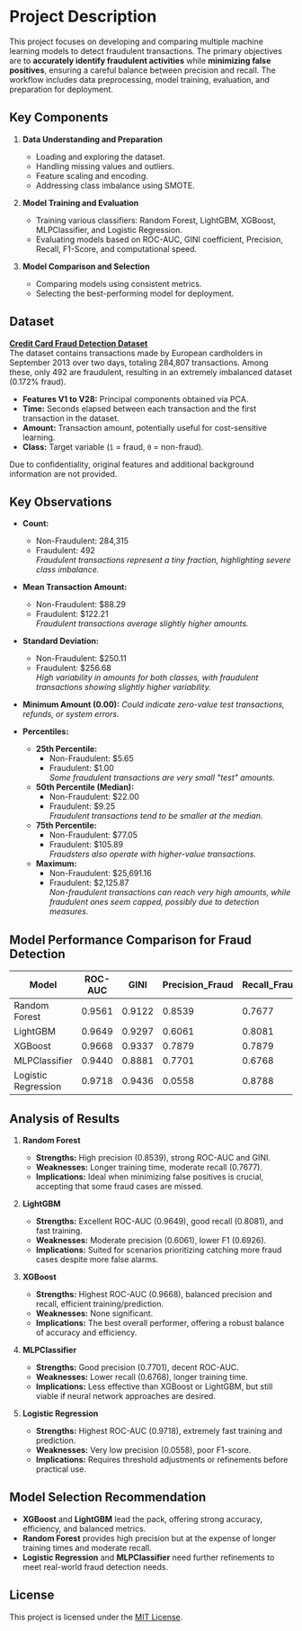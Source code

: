 # Project Description

This project focuses on developing and comparing multiple machine learning models to detect fraudulent transactions. The primary objectives are to **accurately identify fraudulent activities** while **minimizing false positives**, ensuring a careful balance between precision and recall. The workflow includes data preprocessing, model training, evaluation, and preparation for deployment.

## Key Components

1. **Data Understanding and Preparation**
   - Loading and exploring the dataset.
   - Handling missing values and outliers.
   - Feature scaling and encoding.
   - Addressing class imbalance using SMOTE.

2. **Model Training and Evaluation**
   - Training various classifiers: Random Forest, LightGBM, XGBoost, MLPClassifier, and Logistic Regression.
   - Evaluating models based on ROC-AUC, GINI coefficient, Precision, Recall, F1-Score, and computational speed.

3. **Model Comparison and Selection**
   - Comparing models using consistent metrics.
   - Selecting the best-performing model for deployment.

## Dataset

[**Credit Card Fraud Detection Dataset**](https://www.kaggle.com/datasets/mlg-ulb/creditcardfraud)  
The dataset contains transactions made by European cardholders in September 2013 over two days, totaling 284,807 transactions. Among these, only 492 are fraudulent, resulting in an extremely imbalanced dataset (0.172% fraud).

- **Features V1 to V28:** Principal components obtained via PCA.  
- **Time:** Seconds elapsed between each transaction and the first transaction in the dataset.  
- **Amount:** Transaction amount, potentially useful for cost-sensitive learning.  
- **Class:** Target variable (`1` = fraud, `0` = non-fraud).

Due to confidentiality, original features and additional background information are not provided.

## Key Observations

- **Count:**
  - Non-Fraudulent: 284,315  
  - Fraudulent: 492  
  *Fraudulent transactions represent a tiny fraction, highlighting severe class imbalance.*

- **Mean Transaction Amount:**
  - Non-Fraudulent: $88.29  
  - Fraudulent: $122.21  
  *Fraudulent transactions average slightly higher amounts.*

- **Standard Deviation:**
  - Non-Fraudulent: $250.11  
  - Fraudulent: $256.68  
  *High variability in amounts for both classes, with fraudulent transactions showing slightly higher variability.*

- **Minimum Amount (0.00):**
  *Could indicate zero-value test transactions, refunds, or system errors.*

- **Percentiles:**
  - **25th Percentile:**
    - Non-Fraudulent: $5.65
    - Fraudulent: $1.00  
    *Some fraudulent transactions are very small "test" amounts.*
  - **50th Percentile (Median):**
    - Non-Fraudulent: $22.00
    - Fraudulent: $9.25  
    *Fraudulent transactions tend to be smaller at the median.*
  - **75th Percentile:**
    - Non-Fraudulent: $77.05
    - Fraudulent: $105.89  
    *Fraudsters also operate with higher-value transactions.*
  - **Maximum:**
    - Non-Fraudulent: $25,691.16
    - Fraudulent: $2,125.87  
    *Non-fraudulent transactions can reach very high amounts, while fraudulent ones seem capped, possibly due to detection measures.*

## Model Performance Comparison for Fraud Detection

| Model               | ROC-AUC | GINI   | Precision_Fraud | Recall_Fraud | F1_Fraud | Train_Time (s) | Pred_Time (s) |
|---------------------|---------|--------|-----------------|--------------|----------|----------------|---------------|
| Random Forest       | 0.9561  | 0.9122 | 0.8539          | 0.7677       | 0.8085   | 38.83          | 0.0927        |
| LightGBM            | 0.9649  | 0.9297 | 0.6061          | 0.8081       | 0.6926   | 2.02           | 0.0650        |
| XGBoost             | 0.9668  | 0.9337 | 0.7879          | 0.7879       | 0.7879   | 1.81           | 0.0316        |
| MLPClassifier        | 0.9440  | 0.8881 | 0.7701          | 0.6768       | 0.7204   | 29.45          | 0.0362        |
| Logistic Regression | 0.9718  | 0.9436 | 0.0558          | 0.8788       | 0.1049   | 3.30           | 0.0055        |

## Analysis of Results

1. **Random Forest**
   - **Strengths:** High precision (0.8539), strong ROC-AUC and GINI.
   - **Weaknesses:** Longer training time, moderate recall (0.7677).
   - **Implications:** Ideal when minimizing false positives is crucial, accepting that some fraud cases are missed.

2. **LightGBM**
   - **Strengths:** Excellent ROC-AUC (0.9649), good recall (0.8081), and fast training.
   - **Weaknesses:** Moderate precision (0.6061), lower F1 (0.6926).
   - **Implications:** Suited for scenarios prioritizing catching more fraud cases despite more false alarms.

3. **XGBoost**
   - **Strengths:** Highest ROC-AUC (0.9668), balanced precision and recall, efficient training/prediction.
   - **Weaknesses:** None significant.
   - **Implications:** The best overall performer, offering a robust balance of accuracy and efficiency.

4. **MLPClassifier**
   - **Strengths:** Good precision (0.7701), decent ROC-AUC.
   - **Weaknesses:** Lower recall (0.6768), longer training time.
   - **Implications:** Less effective than XGBoost or LightGBM, but still viable if neural network approaches are desired.

5. **Logistic Regression**
   - **Strengths:** Highest ROC-AUC (0.9718), extremely fast training and prediction.
   - **Weaknesses:** Very low precision (0.0558), poor F1-score.
   - **Implications:** Requires threshold adjustments or refinements before practical use.

## Model Selection Recommendation

- **XGBoost** and **LightGBM** lead the pack, offering strong accuracy, efficiency, and balanced metrics.
- **Random Forest** provides high precision but at the expense of longer training times and moderate recall.
- **Logistic Regression** and **MLPClassifier** need further refinements to meet real-world fraud detection needs.

## License

This project is licensed under the [MIT License](LICENSE).
